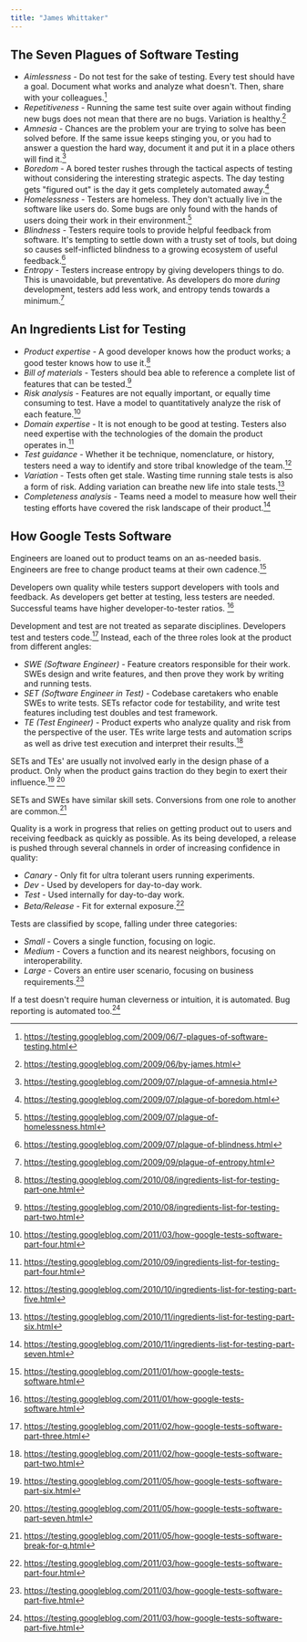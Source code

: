 ```yaml
---
title: "James Whittaker"
---
```


## The Seven Plagues of Software Testing

- *Aimlessness* - Do not test for the sake of testing. Every test should have a goal. Document
  what works and analyze what doesn't. Then, share with your colleagues.[^1]
- *Repetitiveness* - Running the same test suite over again without finding new bugs does not
  mean that there are no bugs. Variation is healthy.[^2]
- *Amnesia* - Chances are the problem your are trying to solve has been solved before. If the same
  issue keeps stinging you, or you had to answer a question the hard way, document it and put it in
  a place others will find it.[^3]
- *Boredom* - A bored tester rushes through the tactical aspects of testing without considering
  the interesting strategic aspects. The day testing gets "figured out" is the day it gets
  completely automated away.[^4]
- *Homelessness* - Testers are homeless. They don't actually live in the software like users do.
  Some bugs are only found with the hands of users doing their work in their environment.[^5]
- *Blindness* - Testers require tools to provide helpful feedback from software. It's tempting to
  settle down with a trusty set of tools, but doing so causes self-inflicted blindness to a growing
  ecosystem of useful feedback.[^6]
- *Entropy* - Testers increase entropy by giving developers things to do. This is unavoidable, but
  preventative. As developers do more *during* development, testers add less work, and entropy tends
  towards a minimum.[^7]

## An Ingredients List for Testing

- *Product expertise* - A good developer knows how the product works; a good tester knows how to use
  it.[^8]
- *Bill of materials* - Testers should bea able to reference a complete list of features that can be
  tested.[^9]
- *Risk analysis* - Features are not equally important, or equally time consuming to test. Have a
  model to quantitatively analyze the risk of each feature.[^17]
- *Domain expertise* - It is not enough to be good at testing. Testers also need expertise with the
  technologies of the domain the product operates in.[^10]
- *Test guidance* - Whether it be technique, nomenclature, or history, testers need a way to
  identify and store tribal knowledge of the team.[^11]
- *Variation* - Tests often get stale. Wasting time running stale tests is also a form of risk.
  Adding variation can breathe new life into stale tests.[^12]
- *Completeness analysis* - Teams need a model to measure how well their testing efforts have
  covered the risk landscape of their product.[^13]

## How Google Tests Software

Engineers are loaned out to product teams on an as-needed basis. Engineers are free to change
product teams at their own cadence.[^14]

Developers own quality while testers support developers with tools and feedback. As developers get
better at testing, less testers are needed. Successful teams have higher developer-to-tester
ratios. [^14]

Development and test are not treated as separate disciplines. Developers test and testers code.[^16]
Instead, each of the three roles look at the product from different angles:

- *SWE (Software Engineer)* - Feature creators responsible for their work. SWEs design and write
  features, and then prove they work by writing and running tests.
- *SET (Software Engineer in Test)* - Codebase caretakers who enable SWEs to write tests. SETs
  refactor code for testability, and write test features including test doubles and test framework.
- *TE (Test Engineer)* - Product experts who analyze quality and risk from the perspective of the
  user. TEs write large tests and automation scrips as well as drive test execution and interpret
  their results.[^15]

SETs and TEs' are usually not involved early in the design phase of a product. Only when the product
gains traction do they begin to exert their influence.[^19] [^21]

SETs and SWEs have similar skill sets. Conversions from one role to another are common.[^20]

Quality is a work in progress that relies on getting product out to users and receiving feedback as
quickly as possible. As its being developed, a release is pushed through several channels in order
of increasing confidence in quality:

- *Canary* - Only fit for ultra tolerant users running experiments.
- *Dev* - Used by developers for day-to-day work.
- *Test* - Used internally for day-to-day work.
- *Beta/Release* - Fit for external exposure.[^17]

Tests are classified by scope, falling under three categories:

- *Small* - Covers a single function, focusing on logic.
- *Medium* - Covers a function and its nearest neighbors, focusing on interoperability.
- *Large* -  Covers an entire user scenario, focusing on business requirements.[^18]

If a test doesn't require human cleverness or intuition, it is automated. Bug reporting is automated
too.[^18]

[^1]: https://testing.googleblog.com/2009/06/7-plagues-of-software-testing.html
[^2]: https://testing.googleblog.com/2009/06/by-james.html
[^3]: https://testing.googleblog.com/2009/07/plague-of-amnesia.html
[^4]: https://testing.googleblog.com/2009/07/plague-of-boredom.html
[^5]: https://testing.googleblog.com/2009/07/plague-of-homelessness.html
[^6]: https://testing.googleblog.com/2009/07/plague-of-blindness.html
[^7]: https://testing.googleblog.com/2009/09/plague-of-entropy.html
[^8]: https://testing.googleblog.com/2010/08/ingredients-list-for-testing-part-one.html
[^9]: https://testing.googleblog.com/2010/08/ingredients-list-for-testing-part-two.html
[^9]: https://testing.googleblog.com/2010/09/ingredients-list-for-testing-part-three.html
[^10]: https://testing.googleblog.com/2010/09/ingredients-list-for-testing-part-four.html
[^11]: https://testing.googleblog.com/2010/10/ingredients-list-for-testing-part-five.html
[^12]: https://testing.googleblog.com/2010/11/ingredients-list-for-testing-part-six.html
[^13]: https://testing.googleblog.com/2010/11/ingredients-list-for-testing-part-seven.html
[^14]: https://testing.googleblog.com/2011/01/how-google-tests-software.html
[^15]: https://testing.googleblog.com/2011/02/how-google-tests-software-part-two.html
[^16]: https://testing.googleblog.com/2011/02/how-google-tests-software-part-three.html
[^17]: https://testing.googleblog.com/2011/03/how-google-tests-software-part-four.html
[^18]: https://testing.googleblog.com/2011/03/how-google-tests-software-part-five.html
[^19]: https://testing.googleblog.com/2011/05/how-google-tests-software-part-six.html
[^20]: https://testing.googleblog.com/2011/05/how-google-tests-software-break-for-q.html
[^21]: https://testing.googleblog.com/2011/05/how-google-tests-software-part-seven.html